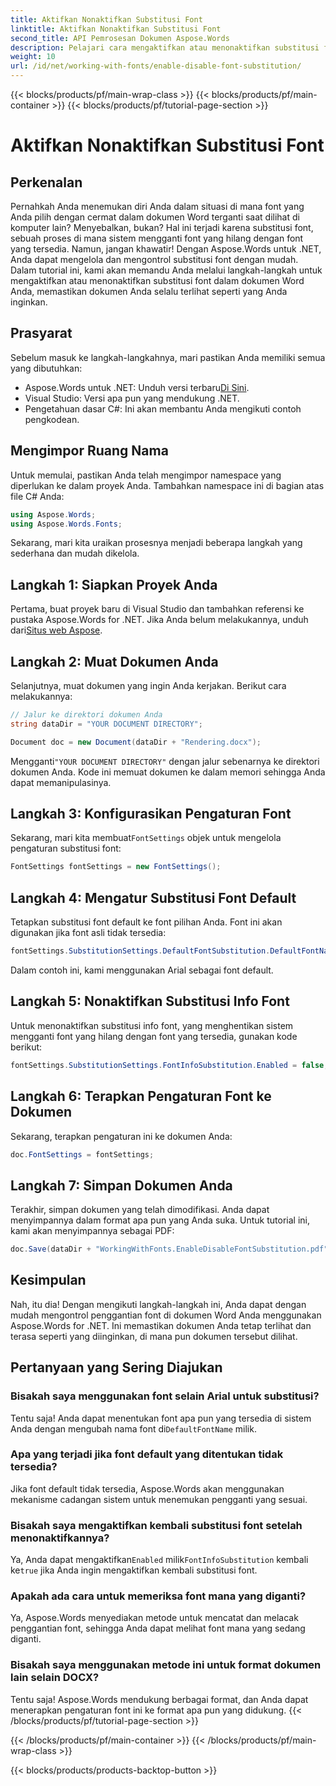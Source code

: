 ```yaml
---
title: Aktifkan Nonaktifkan Substitusi Font
linktitle: Aktifkan Nonaktifkan Substitusi Font
second_title: API Pemrosesan Dokumen Aspose.Words
description: Pelajari cara mengaktifkan atau menonaktifkan substitusi font dalam dokumen Word menggunakan Aspose.Words untuk .NET. Pastikan dokumen Anda terlihat konsisten di semua platform.
weight: 10
url: /id/net/working-with-fonts/enable-disable-font-substitution/
---
```


{{< blocks/products/pf/main-wrap-class >}}
{{< blocks/products/pf/main-container >}}
{{< blocks/products/pf/tutorial-page-section >}}

# Aktifkan Nonaktifkan Substitusi Font

## Perkenalan

Pernahkah Anda menemukan diri Anda dalam situasi di mana font yang Anda pilih dengan cermat dalam dokumen Word terganti saat dilihat di komputer lain? Menyebalkan, bukan? Hal ini terjadi karena substitusi font, sebuah proses di mana sistem mengganti font yang hilang dengan font yang tersedia. Namun, jangan khawatir! Dengan Aspose.Words untuk .NET, Anda dapat mengelola dan mengontrol substitusi font dengan mudah. Dalam tutorial ini, kami akan memandu Anda melalui langkah-langkah untuk mengaktifkan atau menonaktifkan substitusi font dalam dokumen Word Anda, memastikan dokumen Anda selalu terlihat seperti yang Anda inginkan.

## Prasyarat

Sebelum masuk ke langkah-langkahnya, mari pastikan Anda memiliki semua yang dibutuhkan:

-  Aspose.Words untuk .NET: Unduh versi terbaru[Di Sini](https://releases.aspose.com/words/net/).
- Visual Studio: Versi apa pun yang mendukung .NET.
- Pengetahuan dasar C#: Ini akan membantu Anda mengikuti contoh pengkodean.

## Mengimpor Ruang Nama

Untuk memulai, pastikan Anda telah mengimpor namespace yang diperlukan ke dalam proyek Anda. Tambahkan namespace ini di bagian atas file C# Anda:

```csharp
using Aspose.Words;
using Aspose.Words.Fonts;
```

Sekarang, mari kita uraikan prosesnya menjadi beberapa langkah yang sederhana dan mudah dikelola.

## Langkah 1: Siapkan Proyek Anda

Pertama, buat proyek baru di Visual Studio dan tambahkan referensi ke pustaka Aspose.Words for .NET. Jika Anda belum melakukannya, unduh dari[Situs web Aspose](https://releases.aspose.com/words/net/).

## Langkah 2: Muat Dokumen Anda

Selanjutnya, muat dokumen yang ingin Anda kerjakan. Berikut cara melakukannya:

```csharp
// Jalur ke direktori dokumen Anda
string dataDir = "YOUR DOCUMENT DIRECTORY";

Document doc = new Document(dataDir + "Rendering.docx");
```

 Mengganti`"YOUR DOCUMENT DIRECTORY"` dengan jalur sebenarnya ke direktori dokumen Anda. Kode ini memuat dokumen ke dalam memori sehingga Anda dapat memanipulasinya.

## Langkah 3: Konfigurasikan Pengaturan Font

 Sekarang, mari kita membuat`FontSettings` objek untuk mengelola pengaturan substitusi font:

```csharp
FontSettings fontSettings = new FontSettings();
```

## Langkah 4: Mengatur Substitusi Font Default

Tetapkan substitusi font default ke font pilihan Anda. Font ini akan digunakan jika font asli tidak tersedia:

```csharp
fontSettings.SubstitutionSettings.DefaultFontSubstitution.DefaultFontName = "Arial";
```

Dalam contoh ini, kami menggunakan Arial sebagai font default.

## Langkah 5: Nonaktifkan Substitusi Info Font

Untuk menonaktifkan substitusi info font, yang menghentikan sistem mengganti font yang hilang dengan font yang tersedia, gunakan kode berikut:

```csharp
fontSettings.SubstitutionSettings.FontInfoSubstitution.Enabled = false;
```

## Langkah 6: Terapkan Pengaturan Font ke Dokumen

Sekarang, terapkan pengaturan ini ke dokumen Anda:

```csharp
doc.FontSettings = fontSettings;
```

## Langkah 7: Simpan Dokumen Anda

Terakhir, simpan dokumen yang telah dimodifikasi. Anda dapat menyimpannya dalam format apa pun yang Anda suka. Untuk tutorial ini, kami akan menyimpannya sebagai PDF:

```csharp
doc.Save(dataDir + "WorkingWithFonts.EnableDisableFontSubstitution.pdf");
```

## Kesimpulan

Nah, itu dia! Dengan mengikuti langkah-langkah ini, Anda dapat dengan mudah mengontrol penggantian font di dokumen Word Anda menggunakan Aspose.Words for .NET. Ini memastikan dokumen Anda tetap terlihat dan terasa seperti yang diinginkan, di mana pun dokumen tersebut dilihat.

## Pertanyaan yang Sering Diajukan

### Bisakah saya menggunakan font selain Arial untuk substitusi?

 Tentu saja! Anda dapat menentukan font apa pun yang tersedia di sistem Anda dengan mengubah nama font di`DefaultFontName` milik.

### Apa yang terjadi jika font default yang ditentukan tidak tersedia?

Jika font default tidak tersedia, Aspose.Words akan menggunakan mekanisme cadangan sistem untuk menemukan pengganti yang sesuai.

### Bisakah saya mengaktifkan kembali substitusi font setelah menonaktifkannya?

 Ya, Anda dapat mengaktifkan`Enabled` milik`FontInfoSubstitution` kembali ke`true` jika Anda ingin mengaktifkan kembali substitusi font.

### Apakah ada cara untuk memeriksa font mana yang diganti?

Ya, Aspose.Words menyediakan metode untuk mencatat dan melacak penggantian font, sehingga Anda dapat melihat font mana yang sedang diganti.

### Bisakah saya menggunakan metode ini untuk format dokumen lain selain DOCX?

Tentu saja! Aspose.Words mendukung berbagai format, dan Anda dapat menerapkan pengaturan font ini ke format apa pun yang didukung.
{{< /blocks/products/pf/tutorial-page-section >}}

{{< /blocks/products/pf/main-container >}}
{{< /blocks/products/pf/main-wrap-class >}}

{{< blocks/products/products-backtop-button >}}
